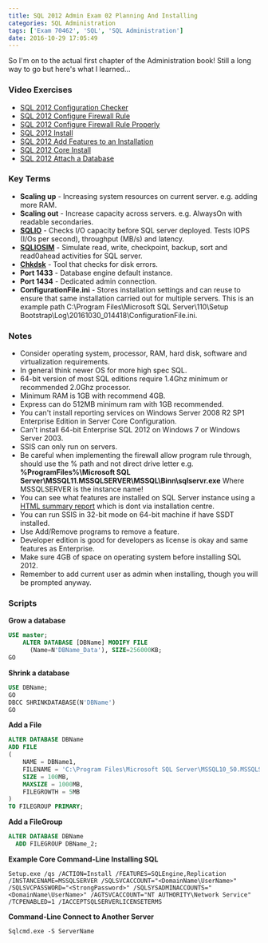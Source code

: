 ```yaml
---
title: SQL 2012 Admin Exam 02 Planning And Installing
categories: SQL Administration
tags: ['Exam 70462', 'SQL', 'SQL Administration']
date: 2016-10-29 17:05:49
---
```


So I'm on to the actual first chapter of the Administration book! Still a long way to go but here's what I learned...

### Video Exercises

* [SQL 2012 Configuration Checker](https://www.youtube.com/watch?v=I22ATtPU6QI&list=PLA5YLvtN7pNP2t5SXqdyVfxvtla7oUwC1&index=1)
* [SQL 2012 Configure Firewall Rule](https://www.youtube.com/watch?v=C--Spuldyps&t=1s&list=PLA5YLvtN7pNP2t5SXqdyVfxvtla7oUwC1&index=2)
* [SQL 2012 Configure Firewall Rule Properly](https://www.youtube.com/watch?v=8PQ7hfeqdiw&t=1s&list=PLA5YLvtN7pNP2t5SXqdyVfxvtla7oUwC1&index=3)
* [SQL 2012 Install](https://www.youtube.com/watch?v=7IbOerftR9o&list=PLA5YLvtN7pNP2t5SXqdyVfxvtla7oUwC1&index=4)
* [SQL 2012 Add Features to an Installation](https://www.youtube.com/watch?v=QKEiweNexD4&list=PLA5YLvtN7pNP2t5SXqdyVfxvtla7oUwC1&index=5)
* [SQL 2012 Core Install](https://www.youtube.com/watch?v=1v_ukk--kBw&list=PLA5YLvtN7pNP2t5SXqdyVfxvtla7oUwC1&index=6)
* [SQL 2012 Attach a Database](https://www.youtube.com/watch?v=UUnGAg6bPAM&list=PLA5YLvtN7pNP2t5SXqdyVfxvtla7oUwC1&index=7)

### Key Terms

* **Scaling up** - Increasing system resources on current server. e.g. adding more RAM.
* **Scaling out** - Increase capacity across servers. e.g. AlwaysOn with readable secondaries.  
*  **[SQLIO](https://www.microsoft.com/en-gb/download/details.aspx?id=20163)** - Checks I/O capacity before SQL server deployed. Tests IOPS (I/Os per second), throughput (MB/s) and latency.    
* **[SQLIOSIM](https://support.microsoft.com/en-gb/kb/231619)** - Simulate read, write, checkpoint, backup, sort and read0ahead activities for SQL server.     
* **[Chkdsk](https://en.wikipedia.org/wiki/CHKDSK)** - Tool that checks for disk errors.
* **Port 1433** - Database engine default instance.
* **Port 1434** - Dedicated admin connection.
* **ConfigurationFile.ini** - Stores installation settings and can reuse to ensure that same installation carried out for multiple servers. This is an example path C:\Program Files\Microsoft SQL Server\110\Setup Bootstrap\Log\20161030_014418\ConfigurationFile.ini.

### Notes

* Consider operating system, processor, RAM, hard disk, software and virtualization requirements.
* In general think newer OS for more high spec SQL.
* 64-bit version of most SQL editions require 1.4Ghz minimum or recommended 2.0Ghz processor.
* Minimum RAM is 1GB with recommend 4GB.
* Express can do 512MB minimum ram with 1GB recommended.
* You can't install reporting services on Windows Server 2008 R2 SP1 Enterprise Edition in Server Core Configuration.
* Can't install 64-bit Enterprise SQL 2012 on Windows 7 or Windows Server 2003.
* SSIS can only run on servers.
* Be careful when implementing the firewall allow program rule through, should use the % path and not direct drive letter e.g.
**%ProgramFiles%\Microsoft SQL Server\MSSQL11.MSSQLSERVER\MSSQL\Binn\sqlservr.exe** Where MSSQLSERVER is the instance name!
* You can see what features are installed on SQL Server instance using a [HTML summary report](https://blogs.msdn.microsoft.com/samlester/2013/06/13/sql-server-2012-discovery-report-determining-what-sql-server-components-are-installed/) which is dont via installation centre.
* You can run SSIS in 32-bit mode on 64-bit machine if have SSDT installed.
* Use Add/Remove programs to remove a feature.
* Developer edition is good for developers as license is okay and same features as Enterprise.
* Make sure 4GB of space on operating system before installing SQL 2012.
* Remember to add current user as admin when installing, though you will be prompted anyway.

### Scripts

**Grow a database**
```sql
USE master;
    ALTER DATABASE [DBName] MODIFY FILE
      (Name=N'DBName_Data'), SIZE=256000KB;
GO
```
**Shrink a database**
```sql
USE DBName;
GO
DBCC SHRINKDATABASE(N'DBName')
GO
```
**Add a File**
```sql
ALTER DATABASE DBName
ADD FILE
(
    NAME = DBName1,
    FILENAME = 'C:\Program Files\Microsoft SQL Server\MSSQL10_50.MSSQLSERVER\MSSQL\DATA\DBName1.ndf',
    SIZE = 100MB,
    MAXSIZE = 1000MB,
    FILEGROWTH = 5MB
)
TO FILEGROUP PRIMARY;
```
**Add a FileGroup**
```sql
ALTER DATABASE DBName
  ADD FILEGROUP DBName_2;
```
**Example Core Command-Line Installing SQL**
```
Setup.exe /qs /ACTION=Install /FEATURES=SQLEngine,Replication /INSTANCENAME=MSSQLSERVER /SQLSVCACCOUNT="<DomainName\UserName>" /SQLSVCPASSWORD="<StrongPassword>" /SQLSYSADMINACCOUNTS="<DomainName\UserName>" /AGTSVCACCOUNT="NT AUTHORITY\Network Service" /TCPENABLED=1 /IACCEPTSQLSERVERLICENSETERMS  
```
**Command-Line Connect to Another Server**
```
Sqlcmd.exe -S ServerName
```
